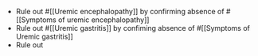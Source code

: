 - Rule out #[[Uremic encephalopathy]] by confirming absence of #[[Symptoms of uremic encephalopathy]]
- Rule out #[[Uremic gastritis]] by confiming absence of #[[Symptoms of Uremic gastritis]]
- Rule out